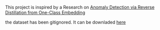 This project is inspired by a Research on [Anomaly Detection via Reverse Distillation from One-Class Embedding](https://openaccess.thecvf.com/content/CVPR2022/papers/Deng_Anomaly_Detection_via_Reverse_Distillation_From_One-Class_Embedding_CVPR_2022_paper.pdf)

the dataset has been gitignored. It can be downladed [here](https://universe.roboflow.com/dibya-dillip/aircraft-skin-defects-new-dataset)
